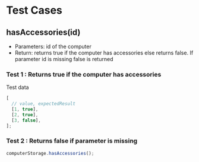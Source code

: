 # Test Cases

## **hasAccessories(id)**

- Parameters: id of the computer
- Return: returns true if the computer has accessories else returns false. If parameter id is missing false is returned

### Test 1 : Returns true if the computer has accessories

Test data

```js
[
  // value, expectedResult
  [1, true],
  [2, true],
  [3, false],
];
```

### Test 2 : Returns false if parameter is missing

```js
computerStorage.hasAccessories();
```
